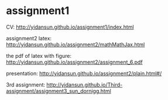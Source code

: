 # assignment1
CV: http://yidansun.github.io/assignment1/index.html

assignment2
latex: http://yidansun.github.io/assignment2/mathMathJax.html

the pdf of latex with figure: http://yidansun.github.io/assignment2/assignment_6.pdf

presentation: http://yidansun.github.io/assignment2/plain.html#/

3rd assignment: http://yidansun.github.io/Third-assignment/assignment3_sun_dornigg.html
